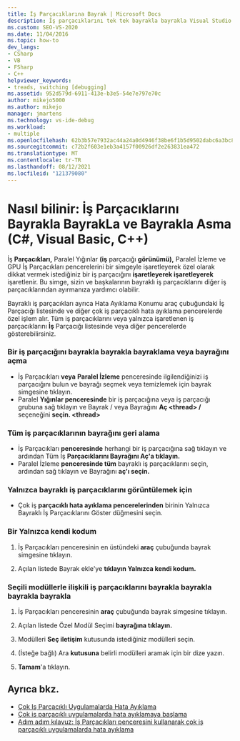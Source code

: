 ```yaml
---
title: İş Parçacıklarına Bayrak | Microsoft Docs
description: İş parçacıklarını tek tek bayrakla bayrakla Visual Studio. Bir iş parçacığına, birkaç iş parçacığına veya tüm iş parçacıklarına bayrak bayrak veya bayrağını açma. Yalnızca kodunuz veya bir modülle ilişkilendirilmiş olanları bayrakla bayrakla girin.
ms.custom: SEO-VS-2020
ms.date: 11/04/2016
ms.topic: how-to
dev_langs:
- CSharp
- VB
- FSharp
- C++
helpviewer_keywords:
- treads, switching [debugging]
ms.assetid: 952d579d-6911-413e-b3e5-54e7e797e70c
author: mikejo5000
ms.author: mikejo
manager: jmartens
ms.technology: vs-ide-debug
ms.workload:
- multiple
ms.openlocfilehash: 62b3b57e7932ac44a24a0d4946f38be6f1b5d9502dabc6a3bc8a8070414831b8
ms.sourcegitcommit: c72b2f603e1eb3a4157f00926df2e263831ea472
ms.translationtype: MT
ms.contentlocale: tr-TR
ms.lasthandoff: 08/12/2021
ms.locfileid: "121379080"
---
```

# <a name="how-to-flag-and-unflag-threads-c-visual-basic-c"></a>Nasıl bilinir: İş Parçacıklarını Bayrakla BayrakLa ve Bayrakla Asma (C#, Visual Basic, C++)

İş **Parçacıkları,** Paralel Yığınlar **(iş** parçacığı **görünümü),** Paralel İzleme ve GPU İş Parçacıkları pencerelerini bir simgeyle işaretleyerek özel olarak dikkat vermek istediğiniz bir iş parçacığını **işaretleyerek işaretleyerek** işaretlenir. Bu simge, sizin ve başkalarının bayraklı iş parçacıklarını diğer iş parçacıklarından ayırmanıza yardımcı olabilir.

Bayraklı iş parçacıkları ayrıca  Hata Ayıklama  Konumu araç çubuğundaki İş Parçacığı listesinde ve diğer çok iş parçacıklı hata ayıklama pencerelerde özel işlem alır. Tüm iş parçacıklarını veya yalnızca işaretlenen iş parçacıklarını **İş** Parçacığı listesinde veya diğer pencerelerde gösterebilirsiniz.

### <a name="to-flag-or-unflag-a-thread"></a>Bir iş parçacığını bayrakla bayrakla bayraklama veya bayrağını açma

- İş Parçacıkları **veya** **Paralel İzleme** penceresinde ilgilendiğinizi iş parçacığını bulun ve bayrağı seçmek veya temizlemek için bayrak simgesine tıklayın.
- Paralel **Yığınlar penceresinde** bir iş parçacığına veya iş parçacığı grubuna sağ tıklayın ve Bayrak / veya Bayrağını **Aç \<thread> /** seçeneğini **seçin. \<thread>**

### <a name="to-unflag-all-threads"></a>Tüm iş parçacıklarının bayrağını geri alama

- İş Parçacıkları **penceresinde** herhangi bir iş parçacığına sağ tıklayın ve ardından Tüm İş **Parçacıklarını Bayrağını Aç'a tıklayın.**
- Paralel İzleme **penceresinde tüm** bayraklı iş parçacıklarını seçin, ardından sağ tıklayın ve Bayrağını **aç'ı seçin.**

### <a name="to-display-only-flagged-threads"></a>Yalnızca bayraklı iş parçacıklarını görüntülemek için

- Çok iş **parçacıklı hata ayıklama pencerelerinden** birinin Yalnızca Bayraklı İş Parçacıklarını Göster düğmesini seçin.

### <a name="to-flag-just-my-code"></a>Bir Yalnızca kendi kodum

1. İş Parçacıkları penceresinin en üstündeki **araç** çubuğunda bayrak simgesine tıklayın.

2. Açılan listede Bayrak ekle'ye **tıklayın Yalnızca kendi kodum.**

### <a name="to-flag-threads-that-are-associated-with-selected-modules"></a>Seçili modüllerle ilişkili iş parçacıklarını bayrakla bayrakla bayrakla bayrakla

1. İş Parçacıkları penceresinin **araç** çubuğunda bayrak simgesine tıklayın.

2. Açılan listede Özel Modül Seçimi **bayrağına tıklayın.**

3. Modülleri **Seç iletişim** kutusunda istediğiniz modülleri seçin.

4. (İsteğe bağlı) Ara **kutusuna** belirli modülleri aramak için bir dize yazın.

5. **Tamam**'a tıklayın.

## <a name="see-also"></a>Ayrıca bkz.
- [Çok Iş Parçacıklı Uygulamalarda Hata Ayıklama](../debugger/debug-multithreaded-applications-in-visual-studio.md)
- [Çok iş parçacıklı uygulamalarda hata ayıklamaya başlama](../debugger/get-started-debugging-multithreaded-apps.md)
- [Adım adım kılavuz: İş Parçacıkları penceresini kullanarak çok iş parçacıklı uygulamalarda hata ayıklama](../debugger/how-to-use-the-threads-window.md)
